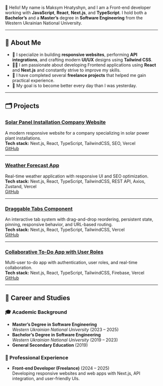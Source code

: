 👋 Hello! My name is Maksym Hnatyshyn, and I am a Front-end developer working with **JavaScript**, **React**, **Next.js**, and **TypeScript**. I hold both a **Bachelor’s** and a **Master’s** degree in **Software Engineering** from the Western Ukrainian National University.

---

## 🧐 About Me

- 🎯 I specialize in building **responsive websites**, performing **API integrations**, and crafting modern **UI/UX** designs using **Tailwind CSS**.
- 👨‍💻 I am passionate about developing Frontend applications using **React** and **Next.js** and constantly strive to improve my skills.
- 💼 I have completed several **freelance projects** that helped me gain practical experience.
- 🚀 My goal is to become better every day than I was yesterday.

---

## 🗂️ Projects

### [Solar Panel Installation Company Website](https://portfolio-monomah-project.vercel.app/)
A modern responsive website for a company specializing in solar power plant installations.  
**Tech stack:** Next.js, React, TypeScript, TailwindCSS, SEO, Vercel  
[GitHub](https://github.com/PLikii/portfolio-monomah-project)

---

### [Weather Forecast App](https://wethear.vercel.app/)
Real-time weather application with responsive UI and SEO optimization.  
**Tech stack:** Next.js, React, TypeScript, TailwindCSS, REST API, Axios, Zustand, Vercel  
[GitHub](https://github.com/PLikii/Wethear)

---

### [Draggable Tabs Component](https://test-task-delta-olive.vercel.app/)
An interactive tab system with drag-and-drop reordering, persistent state, pinning, responsive behavior, and URL-based routing.  
**Tech stack:** Next.js, React, TypeScript, TailwindCSS, Vercel  
[GitHub](https://github.com/PLikii/test-task)

---

### [Collaborative To-Do App with User Roles](https://wethear.vercel.app/)
Multi-user to-do app with authentication, user roles, and real-time collaboration.  
**Tech stack:** Next.js, React, TypeScript, TailwindCSS, Firebase, Vercel  
[GitHub](https://github.com/PLikii/test-task-2)

---

## 💼 Career and Studies

### 🎓 Academic Background

- **Master’s Degree in Software Engineering**  
  _Western Ukrainian National University_ (2023 – 2025)
- **Bachelor’s Degree in Software Engineering**  
  _Western Ukrainian National University_ (2019 – 2023)
- **General Secondary Education** (2019)

### 💼 Professional Experience

- **Front-end Developer (Freelance)** (2024 – 2025)  
  Developing responsive websites and web apps with Next.js, API integration, and user-friendly UIs.
